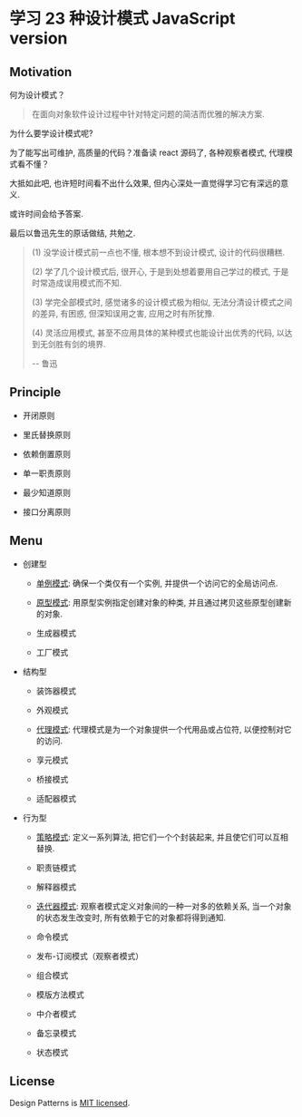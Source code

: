# 学习 23 种设计模式 JavaScript version

## Motivation

何为设计模式？

> 在面向对象软件设计过程中针对特定问题的简洁而优雅的解决方案.

为什么要学设计模式呢?

为了能写出可维护, 高质量的代码？准备读 react 源码了, 各种观察者模式, 代理模式看不懂？

大抵如此吧, 也许短时间看不出什么效果, 但内心深处一直觉得学习它有深远的意义.

或许时间会给予答案.

最后以鲁迅先生的原话做结, 共勉之.

> (1) 没学设计模式前一点也不懂, 根本想不到设计模式, 设计的代码很糟糕.
>
> (2) 学了几个设计模式后, 很开心, 于是到处想着要用自己学过的模式, 于是时常造成误用模式而不知.
>
> (3) 学完全部模式时, 感觉诸多的设计模式极为相似, 无法分清设计模式之间的差异, 有困惑, 但深知误用之害, 应用之时有所犹豫.
>
> (4) 灵活应用模式, 甚至不应用具体的某种模式也能设计出优秀的代码, 以达到无剑胜有剑的境界.
>
> -- 鲁迅

## Principle

- 开闭原则

- 里氏替换原则

- 依赖倒置原则

- 单一职责原则

- 最少知道原则

- 接口分离原则

## Menu

- 创建型

  - [单例模式](./docs/Singleton.md): 确保一个类仅有一个实例, 并提供一个访问它的全局访问点.

  - [原型模式](./docs/Prototype.md): 用原型实例指定创建对象的种类, 并且通过拷贝这些原型创建新的对象.

  - 生成器模式

  - 工厂模式

- 结构型

  - 装饰器模式

  - 外观模式

  - [代理模式](./docs/Proxy.md): 代理模式是为一个对象提供一个代用品或占位符, 以便控制对它的访问.

  - 享元模式

  - 桥接模式

  - 适配器模式

- 行为型

  - [策略模式](./docs/Strategy.md): 定义一系列算法, 把它们一个个封装起来, 并且使它们可以互相替换.

  - 职责链模式

  - 解释器模式

  - [迭代器模式]('./doc/Iterator.md'): 观察者模式定义对象间的一种一对多的依赖关系, 当一个对象的状态发生改变时, 所有依赖于它的对象都将得到通知.

  - 命令模式

  - 发布-订阅模式（观察者模式）

  - 组合模式

  - 模版方法模式

  - 中介者模式

  - 备忘录模式

  - 状态模式

## License

Design Patterns is [MIT licensed](https://opensource.org/licenses/MIT).
